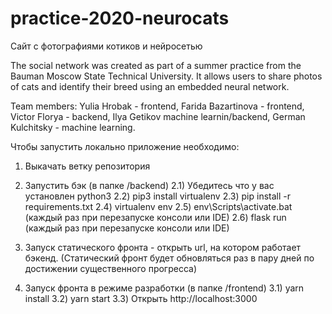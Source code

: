 # practice-2020-neurocats
Сайт с фотографиями котиков и нейросетью

The social network was created as part of a summer
practice from the Bauman Moscow State
Technical University. It allows users to share
photos of cats and identify their breed
using an embedded neural network.
 
Team members:
Yulia Hrobak - frontend, 
Farida Bazartinova - frontend,
Victor Florya - backend,
Ilya Getikov machine learnin/backend, 
German Kulchitsky - machine learning.

Чтобы запустить локально приложение необходимо:
1) Выкачать ветку репозитория

2) Запустить бэк (в папке /backend)
2.1) Убедитесь что у вас установлен python3
2.2) pip3 install virtualenv
2.3) pip install -r requirements.txt
2.4) virtualenv env
2.5) env\Scripts\activate.bat (каждый раз при перезапуске консоли или IDE)
2.6) flask run (каждый раз при перезапуске консоли или IDE)

3) Запуск статического фронта - открыть url, на котором работает бэкенд. (Статический фронт будет обновляться раз в пару дней по достижении существенного прогресса)

3) Запуск фронта в режиме разработки
(в папке /frontend)
3.1) yarn install
3.2) yarn start
3.3) Открыть http://localhost:3000
